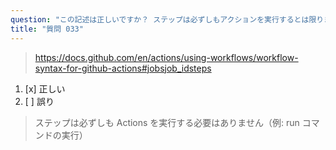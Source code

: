 ```yaml
---
question: "この記述は正しいですか？ ステップは必ずしもアクションを実行するとは限りませんが、アクションは必ずステップとして実行されます。"
title: "質問 033"
---
```


> https://docs.github.com/en/actions/using-workflows/workflow-syntax-for-github-actions#jobsjob_idsteps
1. [x] 正しい
1. [ ] 誤り
> ステップは必ずしも Actions を実行する必要はありません（例: run コマンドの実行）